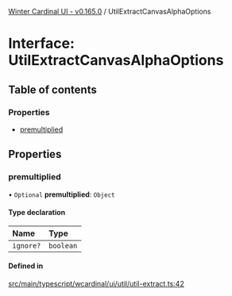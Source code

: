[Winter Cardinal UI - v0.165.0](../index.md) / UtilExtractCanvasAlphaOptions

# Interface: UtilExtractCanvasAlphaOptions

## Table of contents

### Properties

- [premultiplied](UtilExtractCanvasAlphaOptions.md#premultiplied)

## Properties

### premultiplied

• `Optional` **premultiplied**: `Object`

#### Type declaration

| Name | Type |
| :------ | :------ |
| `ignore?` | `boolean` |

#### Defined in

[src/main/typescript/wcardinal/ui/util/util-extract.ts:42](https://github.com/winter-cardinal/winter-cardinal-ui/blob/v0.165.0/src/main/typescript/wcardinal/ui/util/util-extract.ts#L42)
